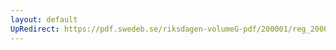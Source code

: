```yaml
---
layout: default
UpRedirect: https://pdf.swedeb.se/riksdagen-volumeG-pdf/200001/reg_200001/reg_200001_0139.pdf
---
```

